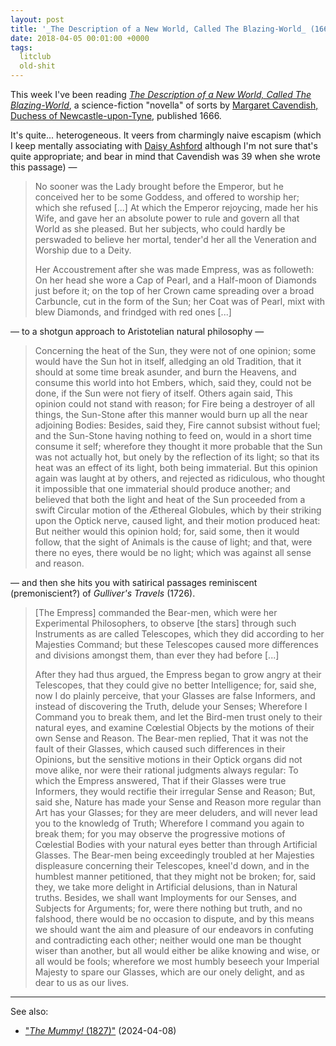 ```yaml
---
layout: post
title: '_The Description of a New World, Called The Blazing-World_ (1666)'
date: 2018-04-05 00:01:00 +0000
tags:
  litclub
  old-shit
---
```


This week I've been reading [_The Description of a New World, Called The Blazing-World_](http://www.gutenberg.org/ebooks/51783),
a science-fiction "novella" of sorts by [Margaret Cavendish, Duchess of Newcastle-upon-Tyne](https://en.wikipedia.org/wiki/Margaret_Cavendish,_Duchess_of_Newcastle-upon-Tyne),
published 1666.

It's quite... heterogeneous. It veers from charmingly naive escapism (which I keep
mentally associating with [Daisy Ashford](https://en.wikipedia.org/wiki/The_Young_Visiters)
although I'm not sure that's quite appropriate; and bear in mind that Cavendish was 39 when
she wrote this passage) —

> No sooner was the Lady brought before the Emperor, but he conceived her to be some
> Goddess, and offered to worship her; which she refused [...]
> At which the Emperor rejoycing, made her his Wife, and gave her an absolute power
> to rule and govern all that World as she pleased. But her subjects, who could
> hardly be perswaded to believe her mortal, tender'd her all the Veneration and
> Worship due to a Deity.
>
> Her Accoustrement after she was made Empress, was as followeth: On her head she
> wore a Cap of Pearl, and a Half-moon of Diamonds just before it; on the top of her
> Crown came spreading over a broad Carbuncle, cut in the form of the Sun; her Coat
> was of Pearl, mixt with blew Diamonds, and frindged with red ones [...]

— to a shotgun approach to Aristotelian natural philosophy —

> Concerning the heat of the Sun, they were not of one opinion; some would have the
> Sun hot in itself, alledging an old Tradition, that it should at some time break
> asunder, and burn the Heavens, and consume this world into hot Embers, which,
> said they, could not be done, if the Sun were not fiery of itself. Others again
> said, This opinion could not stand with reason; for Fire being a destroyer of
> all things, the Sun-Stone after this manner would burn up all the near adjoining
> Bodies: Besides, said they, Fire cannot subsist without fuel; and the Sun-Stone
> having nothing to feed on, would in a short time consume it self; wherefore they
> thought it more probable that the Sun was not actually hot, but onely by the
> reflection of its light; so that its heat was an effect of its light, both being
> immaterial. But this opinion again was laught at by others, and rejected as
> ridiculous, who thought it impossible that one immaterial should produce another;
> and believed that both the light and heat of the Sun proceeded from a swift
> Circular motion of the Æthereal Globules, which by their striking upon the
> Optick nerve, caused light, and their motion produced heat: But neither would
> this opinion hold; for, said some, then it would follow, that the sight of
> Animals is the cause of light; and that, were there no eyes, there would be
> no light; which was against all sense and reason.

— and then she hits you with satirical passages reminiscent (premoniscient?) of
_Gulliver's Travels_ (1726).

> [The Empress] commanded the Bear-men, which were her Experimental Philosophers,
> to observe [the stars] through such Instruments as are called Telescopes, which
> they did according to her Majesties Command; but these Telescopes caused more
> differences and divisions amongst them, than ever they had before [...]
>
> After they had thus argued, the Empress began to grow angry at their Telescopes,
> that they could give no better Intelligence; for, said she, now I do plainly perceive,
> that your Glasses are false Informers, and instead of discovering the Truth, delude
> your Senses; Wherefore I Command you to break them, and let the Bird-men trust onely
> to their natural eyes, and examine Cœlestial Objects by the motions of their own Sense
> and Reason. The Bear-men replied, That it was not the fault of their Glasses, which
> caused such differences in their Opinions, but the sensitive motions in their Optick
> organs did not move alike, nor were their rational judgments always regular: To which
> the Empress answered, That if their Glasses were true Informers, they would rectifie
> their irregular Sense and Reason; But, said she, Nature has made your Sense and Reason
> more regular than Art has your Glasses; for they are meer deluders, and will never
> lead you to the knowledg of Truth; Wherefore I command you again to break them;
> for you may observe the progressive motions of Cœlestial Bodies with your natural
> eyes better than through Artificial Glasses. The Bear-men being exceedingly troubled
> at her Majesties displeasure concerning their Telescopes, kneel'd down, and in the
> humblest manner petitioned, that they might not be broken; for, said they, we take
> more delight in Artificial delusions, than in Natural truths. Besides, we shall
> want Imployments for our Senses, and Subjects for Arguments; for, were there
> nothing but truth, and no falshood, there would be no occasion to dispute,
> and by this means we should want the aim and pleasure of our endeavors in
> confuting and contradicting each other; neither would one man be thought wiser
> than another, but all would either be alike knowing and wise, or all would be fools;
> wherefore we most humbly beseech your Imperial Majesty to spare our Glasses, which
> are our onely delight, and as dear to us as our lives.

---

See also:

* ["_The Mummy!_ (1827)"](/blog/2024/04/08/the-mummy/) (2024-04-08)
